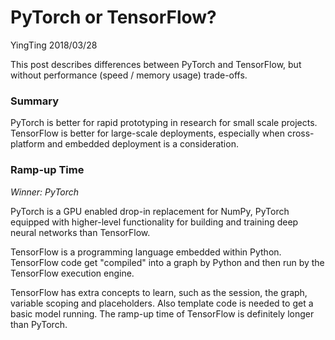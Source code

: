 # PyTorch or TensorFlow?

YingTing 2018/03/28

This post describes differences between PyTorch and TensorFlow, but without performance \(speed / memory usage\) trade-offs.

### Summary

PyTorch is better for rapid prototyping in research for small scale projects. TensorFlow is better for large-scale deployments, especially when cross-platform and embedded deployment is a consideration.

### Ramp-up Time

_Winner: PyTorch_

PyTorch is a GPU enabled drop-in replacement for NumPy, PyTorch equipped with higher-level functionality for building and training deep neural networks than TensorFlow.

TensorFlow is a programming language embedded within Python. TensorFlow code get "compiled" into a graph by Python and then run by the TensorFlow execution engine.

TensorFlow has extra concepts to learn, such as the session, the graph, variable scoping and placeholders. Also template code is needed to get a basic model running. The ramp-up time of TensorFlow is definitely longer than PyTorch.


